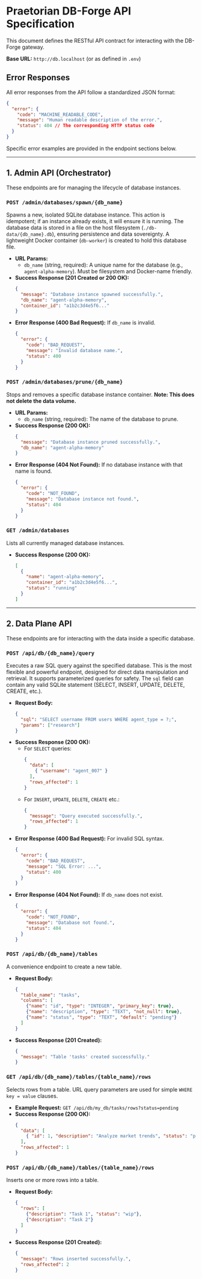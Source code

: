 # Praetorian DB-Forge API Specification

This document defines the RESTful API contract for interacting with the DB-Forge gateway.

**Base URL:** `http://db.localhost` (or as defined in `.env`)

## Error Responses

All error responses from the API follow a standardized JSON format:

```json
{
  "error": {
    "code": "MACHINE_READABLE_CODE",
    "message": "Human readable description of the error.",
    "status": 404 // The corresponding HTTP status code
  }
}
```

Specific error examples are provided in the endpoint sections below.

---

## 1. Admin API (Orchestrator)

These endpoints are for managing the lifecycle of database instances.

### `POST /admin/databases/spawn/{db_name}`

Spawns a new, isolated SQLite database instance. This action is idempotent; if an instance already exists, it will ensure it is running. The database data is stored in a file on the host filesystem (`./db-data/{db_name}.db`), ensuring persistence and data sovereignty. A lightweight Docker container (`db-worker`) is created to hold this database file.

-   **URL Params:**
    -   `db_name` (string, required): A unique name for the database (e.g., `agent-alpha-memory`). Must be filesystem and Docker-name friendly.
-   **Success Response (201 Created or 200 OK):**
    ```json
    {
      "message": "Database instance spawned successfully.",
      "db_name": "agent-alpha-memory",
      "container_id": "a1b2c3d4e5f6..."
    }
    ```
-   **Error Response (400 Bad Request):** If `db_name` is invalid.
    ```json
    {
      "error": {
        "code": "BAD_REQUEST",
        "message": "Invalid database name.",
        "status": 400
      }
    }
    ```

### `POST /admin/databases/prune/{db_name}`

Stops and removes a specific database instance container. **Note: This does not delete the data volume.**

-   **URL Params:**
    -   `db_name` (string, required): The name of the database to prune.
-   **Success Response (200 OK):**
    ```json
    {
      "message": "Database instance pruned successfully.",
      "db_name": "agent-alpha-memory"
    }
    ```
-   **Error Response (404 Not Found):** If no database instance with that name is found.
    ```json
    {
      "error": {
        "code": "NOT_FOUND",
        "message": "Database instance not found.",
        "status": 404
      }
    }
    ```

### `GET /admin/databases`

Lists all currently managed database instances.

-   **Success Response (200 OK):**
    ```json
    [
      {
        "name": "agent-alpha-memory",
        "container_id": "a1b2c3d4e5f6...",
        "status": "running"
      }
    ]
    ```

---

## 2. Data Plane API

These endpoints are for interacting with the data inside a specific database.

### `POST /api/db/{db_name}/query`

Executes a raw SQL query against the specified database. This is the most flexible and powerful endpoint, designed for direct data manipulation and retrieval. It supports parameterized queries for safety. The `sql` field can contain any valid SQLite statement (SELECT, INSERT, UPDATE, DELETE, CREATE, etc.).

-   **Request Body:**
    ```json
    {
      "sql": "SELECT username FROM users WHERE agent_type = ?;",
      "params": ["research"]
    }
    ```
-   **Success Response (200 OK):**
    -   For `SELECT` queries:
        ```json
        {
          "data": [
            { "username": "agent_007" }
          ],
          "rows_affected": 1
        }
        ```
    -   For `INSERT`, `UPDATE`, `DELETE`, `CREATE` etc.:
        ```json
        {
          "message": "Query executed successfully.",
          "rows_affected": 1
        }
        ```
-   **Error Response (400 Bad Request):** For invalid SQL syntax.
    ```json
    {
      "error": {
        "code": "BAD_REQUEST",
        "message": "SQL Error: ...",
        "status": 400
      }
    }
    ```
-   **Error Response (404 Not Found):** If `db_name` does not exist.
    ```json
    {
      "error": {
        "code": "NOT_FOUND",
        "message": "Database not found.",
        "status": 404
      }
    }
    ```

### `POST /api/db/{db_name}/tables`

A convenience endpoint to create a new table.

-   **Request Body:**
    ```json
    {
      "table_name": "tasks",
      "columns": [
        {"name": "id", "type": "INTEGER", "primary_key": true},
        {"name": "description", "type": "TEXT", "not_null": true},
        {"name": "status", "type": "TEXT", "default": "pending"}
      ]
    }
    ```
-   **Success Response (201 Created):**
    ```json
    {
      "message": "Table 'tasks' created successfully."
    }
    ```

### `GET /api/db/{db_name}/tables/{table_name}/rows`

Selects rows from a table. URL query parameters are used for simple `WHERE key = value` clauses.

-   **Example Request:** `GET /api/db/my_db/tasks/rows?status=pending`
-   **Success Response (200 OK):**
    ```json
    {
      "data": [
        { "id": 1, "description": "Analyze market trends", "status": "pending" }
      ],
      "rows_affected": 1
    }
    ```

### `POST /api/db/{db_name}/tables/{table_name}/rows`

Inserts one or more rows into a table.

-   **Request Body:**
    ```json
    {
      "rows": [
        {"description": "Task 1", "status": "wip"},
        {"description": "Task 2"}
      ]
    }
    ```
-   **Success Response (201 Created):**
    ```json
    {
      "message": "Rows inserted successfully.",
      "rows_affected": 2
    }
    ```
